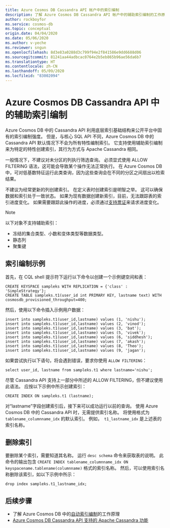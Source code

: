 ```yaml
---
title: Azure Cosmos DB Cassandra API 帐户中的索引编制
description: 了解 Azure Cosmos DB Cassandra API 帐户中的辅助索引编制的工作原理。
author: rockboyfor
ms.service: cosmos-db
ms.topic: conceptual
origin.date: 04/04/2020
ms.date: 05/06/2020
ms.author: v-yeche
ms.reviewer: sngun
ms.openlocfilehash: 8d3e83a0288d3c799f94e2f841586e9dd6688d06
ms.sourcegitcommit: 81241aa44adbcac0764e2b5eb865b96ae56da6b7
ms.translationtype: HT
ms.contentlocale: zh-CN
ms.lasthandoff: 05/09/2020
ms.locfileid: "83002094"
---
```

# <a name="secondary-indexing-in-azure-cosmos-db-cassandra-api"></a>Azure Cosmos DB Cassandra API 中的辅助索引编制

Azure Cosmos DB 中的 Cassandra API 利用底层索引基础结构来公开平台中固有的索引编制强度。 但是，与核心 SQL API 不同，Azure Cosmos DB 中的 Cassandra API 默认情况下不会为所有特性编制索引。 它支持使用辅助索引编制来为特定的特性创建索引，其行为方式与 Apache Cassandra 相同。  

一般情况下，不建议对未分区的列执行筛选查询。 必须显式使用 ALLOW FILTERING 语法，这可能会导致某个操作无法正常执行。 在 Azure Cosmos DB 中，可对低基数特征运行此类查询，因为这些查询会在不同的分区之间扇出以检索结果。

不建议为经常更新的列创建索引。 在定义表时创建索引是明智之举。 这可以确保数据和索引处于一致状态。 如果为现有数据创建新索引，目前，无法跟踪表的索引进度变化。 如果需要跟踪此操作的进度，必须通过[支持票证](https://support.azure.cn/support/support-azure/)来请求进度变化。

<!--CORRECT ON https://support.azure.cn/support/support-azure/-->

> [!NOTE]
> 以下对象不支持辅助索引：
> - 冻结的集合类型、小数和变体类型等数据类型。
> - 静态列
> - 聚集键

## <a name="indexing-example"></a>索引编制示例

首先，在 CQL shell 提示符下运行以下命令以创建一个示例键空间和表：

```shell
CREATE KEYSPACE sampleks WITH REPLICATION = {'class' : 'SimpleStrategy'};
CREATE TABLE sampleks.t1(user_id int PRIMARY KEY, lastname text) WITH cosmosdb_provisioned_throughput=400;
``` 

然后，使用以下命令插入示例用户数据：

```shell
insert into sampleks.t1(user_id,lastname) values (1, 'nishu');
insert into sampleks.t1(user_id,lastname) values (2, 'vinod');
insert into sampleks.t1(user_id,lastname) values (3, 'bat');
insert into sampleks.t1(user_id,lastname) values (5, 'vivek');
insert into sampleks.t1(user_id,lastname) values (6, 'siddhesh');
insert into sampleks.t1(user_id,lastname) values (7, 'akash');
insert into sampleks.t1(user_id,lastname) values (8, 'Theo');
insert into sampleks.t1(user_id,lastname) values (9, 'jagan');
```

如果尝试执行以下语句，将会遇到错误，要求你使用 `ALLOW FILTERING`： 

```shell
select user_id, lastname from sampleks.t1 where lastname='nishu';
``` 

尽管 Cassandra API 支持上一部分中所述的 ALLOW FILTERING，但不建议使用此语法。 应按以下示例中所示创建索引：

```shell
CREATE INDEX ON sampleks.t1 (lastname);
```
对“lastname”字段创建索引后，接下来可以成功运行以前的查询。 使用 Azure Cosmos DB 中的 Cassandra API 时，无需提供索引名称。 将使用格式为 `tablename_columnname_idx` 的默认索引。 例如，` t1_lastname_idx` 是上述表的索引名称。

## <a name="dropping-the-index"></a>删除索引 
要删除某个索引，需要知道其名称。 运行 `desc schema` 命令来获取表的说明。 此命令的输出包含 `CREATE INDEX tablename_columnname_idx ON keyspacename.tablename(columnname)` 格式的索引名称。 然后，可以使用索引名称删除该索引，如以下示例中所示：

```shell
drop index sampleks.t1_lastname_idx;
```

## <a name="next-steps"></a>后续步骤
* 了解 Azure Cosmos DB 中的[自动索引编制](index-overview.md)的工作原理
* [Azure Cosmos DB Cassandra API 支持的 Apache Cassandra 功能](cassandra-support.md)

<!-- Update_Description: new article about cassandra secondary index -->
<!--NEW.date: 04/27/2020-->
